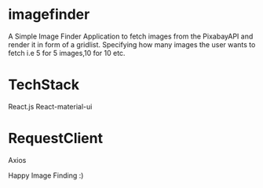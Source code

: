 # imagefinder

A Simple Image Finder Application to fetch images from the PixabayAPI and render it in form of a gridlist.
Specifying how many images the user wants to fetch i.e 5 for 5 images,10 for 10 etc.

# TechStack
  
  React.js React-material-ui 
 
# RequestClient 

  Axios
  
Happy Image Finding :)
